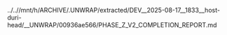 ../..//mnt/h/ARCHIVE/.UNWRAP/extracted/DEV__2025-08-17__1833__host-duri-head/__UNWRAP/00936ae566/PHASE_Z_V2_COMPLETION_REPORT.md